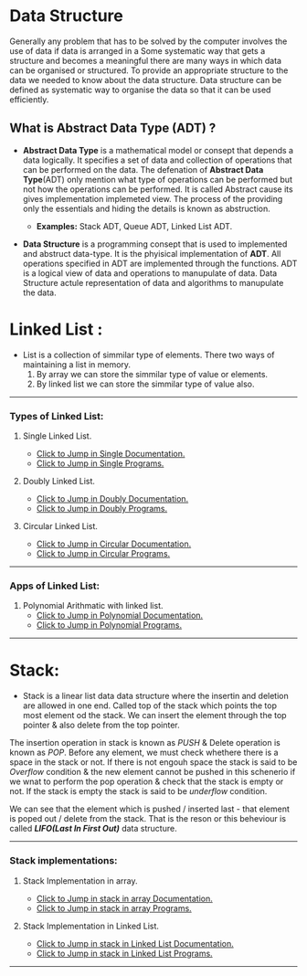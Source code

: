 # **Data Structure**
Generally any problem that has to be solved by the computer involves the use of data if data is arranged in a Some systematic way that gets a structure and becomes a meaningful there are many ways in which data can be organised or structured. To provide an appropriate structure to the data we needed to know about the data structure. Data structure can be defined as systematic way to organise the data so that it can be used efficiently.

## What is Abstract Data Type (ADT) ?
- **Abstract Data Type** is a mathematical model or consept that depends a data logically. It specifies a set of data and collection of operations that can be performed on the data. The defenation of **Abstract Data Type**(ADT) only mention what type of operations can be performed but not how the operations can be performed. It is called Abstract cause its gives implementation implemeted view.
The process of the providing only the essentials and hiding the details is known as abstruction.

   - **Examples:** Stack ADT, Queue ADT, Linked List ADT.

- **Data Structure** is a programming consept that is used to implemented and abstruct data-type. It is the phyisical implementation of **ADT**.
All operations specified in ADT are implemented through the functions.
ADT is a logical view of data and operations to manupulate of data. Data Structure actule representation of data and algorithms to manupulate the data.

# Linked List :
 - List is a collection of simmilar type of elements. There two ways of maintaining a list in memory.
   1. By array we can store the simmilar type of value or elements.
   2. By linked list we can store the simmilar type of value also.

---

   ### Types of Linked List:
   1. Single Linked List. 
      - [Click to Jump in Single Documentation.](./Linked%20List/Single_LinkedList.md)
      - [Click to Jump in Single Programs.](./Linked%20List/Single_LinkedList.c)

   2. Doubly Linked List.
      - [Click to Jump in Doubly Documentation.](./Linked%20List/Doubly_LinkedList.md)
      - [Click to Jump in Doubly Programs.](./Linked%20List/Doubly_LinkedList.c)

   3. Circular Linked List.
      - [Click to Jump in Circular Documentation.](./Linked%20List/Circular_LinkedList.md)
      - [Click to Jump in Circular Programs.](./Linked%20List/Circular_LinkedList.c)
   ---
   ### Apps of Linked List:
   1. Polynomial Arithmatic with linked list. 
      - [Click to Jump in Polynomial Documentation.](./Linked%20List/Polynomial_App_LinkedList.md)
      - [Click to Jump in Polynomial Programs.](./Linked%20List/Polynomial_App_LinkedList.c)
   ---

# Stack:
 - Stack is a linear list data data structure where the insertin and deletion are allowed in one end. Called top of the stack which points the top most element od the stack. We can insert the element through the top pointer & also delete from the top pointer.

 The insertion operation in stack is known as *PUSH* & Delete operation is known as *POP*. Before any element, we must check whethere there is a space in the stack or not. If there is not engouh space the stack is said to be *Overflow* condition & the new element cannot be pushed in this schenerio if we wnat to perform the pop operation & check that the stack is empty or not. If the stack is empty the stack is said to be *underflow* condition.

 We can see that the element which is pushed / inserted last - that element is poped out / delete from the stack. That is the reson or this beheviour is called ***LIFO(Last In First Out)*** data structure. 
 
---
   ### Stack implementations:
   1. Stack Implementation in array.
      - [Click to Jump in stack in array Documentation.](./Stack/array_in_stack.c)
      - [Click to Jump in stack in array Programs.](./Stack/stack.md)

   2. Stack Implementation in Linked List.
      - [Click to Jump in stack in Linked List Documentation.](./Stack/Linked_List_in_Stack.c)
      - [Click to Jump in stack in Linked List Programs.](./Stack/stack.md)

---